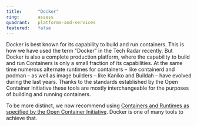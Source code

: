 ```yaml
---
title:      "Docker"
ring:       assess
quadrant:   platforms-and-services
featured:   false
---
```


Docker is best known for its capability to build and run containers.
This is how we have used the term "Docker" in the Tech Radar recently.
But Docker is also a complete production platform, where the capability to build and run Containers is only a small fraction of its capabilities.
At the same time numerous alternate runtimes for containers – like containerd and podman – as well as image builders – like Kaniko and Buildah – have evolved during the last years.
Thanks to the standards established by the Open Container Initiative these tools are mostly interchangeable for the purposes of building and running containers.

To be more distinct, we now recommend using [Containers and Runtimes as specified by the Open Container Initiative](/platforms-and-services/oci-container/). 
Docker is one of many tools to achieve that.
